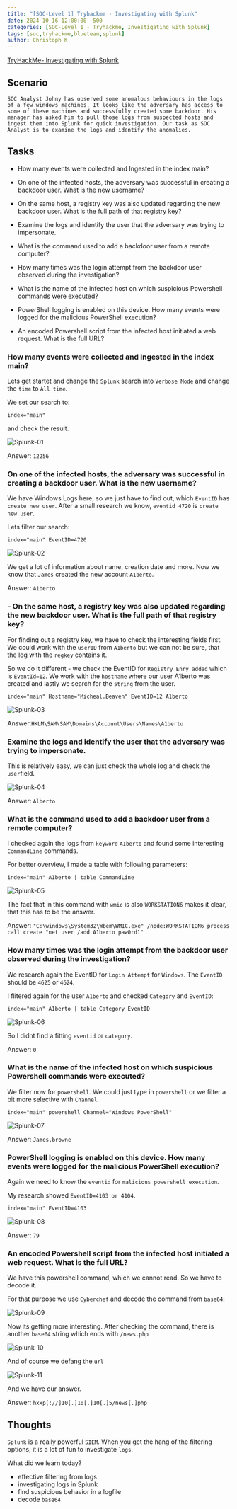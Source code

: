```yaml
---
title: "[SOC-Level 1] Tryhackme - Investigating with Splunk"
date: 2024-10-16 12:00:00 -500 
categories: [SOC-Level 1 - Tryhackme, Investigating with Splunk]
tags: [soc,tryhackme,blueteam,splunk]
author: Christoph K
---
```

[TryHackMe- Investigating with Splunk ](https://tryhackme.com/r/room/investigatingwithsplunk)



## Scenario

    SOC Analyst Johny has observed some anomalous behaviours in the logs of a few windows machines. It looks like the adversary has access to some of these machines and successfully created some backdoor. His manager has asked him to pull those logs from suspected hosts and ingest them into Splunk for quick investigation. Our task as SOC Analyst is to examine the logs and identify the anomalies.


## Tasks

- How many events were collected and Ingested in the index main?

- On one of the infected hosts, the adversary was successful in creating a backdoor user. What is the new username?

- On the same host, a registry key was also updated regarding the new backdoor user. What is the full path of that registry key?


- Examine the logs and identify the user that the adversary was trying to impersonate.

- What is the command used to add a backdoor user from a remote computer?

- How many times was the login attempt from the backdoor user observed during the investigation?


- What is the name of the infected host on which suspicious Powershell commands were executed?


- PowerShell logging is enabled on this device. How many events were logged for the malicious PowerShell execution?

- An encoded Powershell script from the infected host initiated a web request. What is the full URL?




### How many events were collected and Ingested in the index main?


Lets get startet and change the `Splunk` search into `Verbose Mode` and change the `time` to `All time`.

We set our search to:

`index="main"`

and check the result.


![Splunk-01](assets/img/tryhackme/Splunk/splunk-01.png)



Answer: `12256`


### On one of the infected hosts, the adversary was successful in creating a backdoor user. What is the new username?


We have Windows Logs here, so we just have to find out, which `EventID` has `create new user`. After a small research we know, `eventid 4720` is `create new user`. 

Lets filter our search:

`index="main" EventID=4720`

![Splunk-02](assets/img/tryhackme/Splunk/splunk-02.png)


We get a lot of information about name, creation date and more. Now we know that `James` created the new account `A1berto`.


Answer: `A1berto`


### - On the same host, a registry key was also updated regarding the new backdoor user. What is the full path of that registry key?


For finding out a registry key, we have to check the interesting fields first. We could work with the `userID` from `A1berto` but we can not be sure, that the log with the `regkey` contains it. 

So we do it different - we check the EventID for `Registry Enry added` which is `EventId=12`. 
We work with the `hostname` where our user A1berto was created and lastly we search for the `string` from the user. 


`index="main" Hostname="Micheal.Beaven" EventID=12 A1berto`


![Splunk-03](assets/img/tryhackme/Splunk/splunk-03.png)




Answer:`HKLM\SAM\SAM\Domains\Account\Users\Names\A1berto `


### Examine the logs and identify the user that the adversary was trying to impersonate.

This is relatively easy, we can just check the whole log and check the `user`field. 

![Splunk-04](assets/img/tryhackme/Splunk/splunk-04.png)


Answer: `Alberto`



### What is the command used to add a backdoor user from a remote computer?

I checked again the logs from `keyword` `A1berto` and found some interesting `CommandLine` commands. 

For better overview, I made a table with following parameters: 

`index="main" A1berto | table CommandLine`

![Splunk-05](assets/img/tryhackme/Splunk/splunk-05.png)

The fact that in this command with `wmic` is also `WORKSTATION6` makes it clear, that this has to be the answer.

Answer: `"C:\windows\System32\Wbem\WMIC.exe" /node:WORKSTATION6 process call create "net user /add A1berto paw0rd1"`



### How many times was the login attempt from the backdoor user observed during the investigation?

We research again the EventID for `Login Attempt` for `Windows`. The `EventID` should be `4625` or `4624`.

I flitered again for the user `A1berto` and checked `Category` and `EventID`:

`index="main" A1berto | table Category EventID`


![Splunk-06](assets/img/tryhackme/Splunk/splunk-06.png)


So I didnt find a fitting `eventid` or `category`.

Answer: `0`

### What is the name of the infected host on which suspicious Powershell commands were executed?

We filter now for `powershell`. We could just type in `powershell` or we filter a bit more selective with `Channel`.


`index="main" powershell Channel="Windows PowerShell"`


![Splunk-07](assets/img/tryhackme/Splunk/splunk-07.png)


Answer: `James.browne `


### PowerShell logging is enabled on this device. How many events were logged for the malicious PowerShell execution?


Again we need to know the `eventid` for `malicious powershell execution`.

My research showed `EventID=4103 or 4104`.


`index="main" EventID=4103`


![Splunk-08](assets/img/tryhackme/Splunk/splunk-08.png)

Answer: `79`


### An encoded Powershell script from the infected host initiated a web request. What is the full URL?


We have this powershell command, which we cannot read. So we have to decode it. 

For that purpose we use `Cyberchef` and decode the command from `base64`:

![Splunk-09](assets/img/tryhackme/Splunk/splunk-09.png)


Now its getting more interesting. After checking the command, there is another `base64` string which ends with `/news.php`

![Splunk-10](assets/img/tryhackme/Splunk/splunk-10.png)


And of course we defang the `url`

![Splunk-11](assets/img/tryhackme/Splunk/splunk-11.png)


And we have our answer.


Answer: `hxxp[://]10[.]10[.]10[.]5/news[.]php`





## Thoughts

`Splunk` is a really powerful `SIEM`. When you get the hang of the filtering options, it is a lot of fun to investigate `logs`.

What did we learn today?
- effective filtering from logs
- investigating logs in Splunk
- find suspicious behavior in a logfile
- decode `base64` 